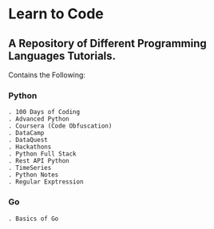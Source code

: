 # Learn to Code

## A Repository of Different Programming  Languages Tutorials.

Contains the Following:

### Python

    . 100 Days of Coding
    . Advanced Python
    . Coursera (Code Obfuscation)
    . DataCamp
    . DataQuest
    . Hackathons
    . Python Full Stack
    . Rest API Python
    . TimeSeries
    . Python Notes
    . Regular Exptression

### Go

    . Basics of Go
